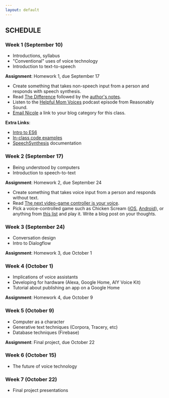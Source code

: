 ```yaml
---
layout: default
---
```


## SCHEDULE

### Week 1 (September 10)

- Introductions, syllabus
- "Conventional" uses of voice technology
- Introduction to text-to-speech

**Assignment**: Homework 1, due September 17
- Create something that takes non-speech input from a person and responds with speech synthesis.
- Read [The Difference](https://qntm.org/difference) followed by the [author's notes](https://qntm.org/adapting).
- Listen to the [Helpful Mom Voices](http://reasonablysound.com/2018/02/27/helpful-mom-voices/) podcast episode from Reasonably Sound.
- [Email Nicole](mailto:nicole.he@nyu.edu) a link to your blog category for this class.

**Extra Links**:
- [Intro to ES6](https://andrew.hedges.name/es6/)
- [In-class code examples](https://github.com/nicolehe/ITP-hello-computer-f18/tree/master/week1)
- [SpeechSynthesis](https://developer.mozilla.org/en-US/docs/Web/API/SpeechSynthesis) documentation


### Week 2 (September 17)

- Being understood by computers
- Introduction to speech-to-text

**Assignment**: Homework 2, due September 24
- Create something that takes voice input from a person and responds without text.
- Read [The next video-game controller is your voice](https://www.engadget.com/2017/06/23/voice-based-gaming/).
- Pick a voice-controlled game such as Chicken Scream ([iOS](https://itunes.apple.com/us/app/chicken-scream/id1215659912?mt=8), [Android](https://play.google.com/store/apps/details?id=com.perfecttapgames.chickenscream&hl=en_US)), or anything from [this list](https://itch.io/games/input-voice) and play it. Write a blog post on your thoughts.

### Week 3 (September 24)

- Conversation design
- Intro to Dialogflow

**Assignment**: Homework 3, due October 1

### Week 4 (October 1)

- Implications of voice assistants
- Developing for hardware (Alexa, Google Home, AIY Voice Kit)
- Tutorial about publishing an app on a Google Home

**Assignment**: Homework 4, due October 9

### Week 5 (October 9)

- Computer as a character
- Generative text techniques (Corpora, Tracery, etc)
- Database techniques (Firebase)

**Assignment**: Final project, due October 22

### Week 6 (October 15)

- The future of voice technology

### Week 7 (October 22)

- Final project presentations